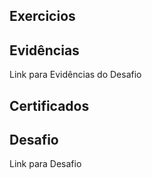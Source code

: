 ## Exercicios

## Evidências

Link para Evidências do Desafio

## Certificados


## Desafio

Link para Desafio
